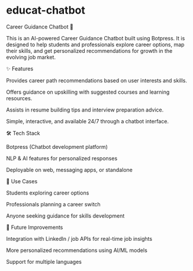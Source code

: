 # educat-chatbot
Career Guidance Chatbot 🎯

This is an AI-powered Career Guidance Chatbot built using Botpress.
It is designed to help students and professionals explore career options, map their skills, and get personalized recommendations for growth in the evolving job market.

✨ Features

Provides career path recommendations based on user interests and skills.

Offers guidance on upskilling with suggested courses and learning resources.

Assists in resume building tips and interview preparation advice.

Simple, interactive, and available 24/7 through a chatbot interface.

🛠️ Tech Stack

Botpress (Chatbot development platform)

NLP & AI features for personalized responses

Deployable on web, messaging apps, or standalone

🚀 Use Cases

Students exploring career options

Professionals planning a career switch

Anyone seeking guidance for skills development

📌 Future Improvements

Integration with LinkedIn / job APIs for real-time job insights

More personalized recommendations using AI/ML models

Support for multiple languages
